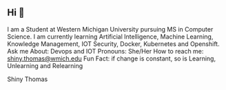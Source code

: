 ## Hi 👋
I am a Student at Western Michigan University pursuing MS in Computer Science.
I am currently learning Artificial Intelligence, Machine Learning, Knowledge Management, IOT Security, Docker, Kubernetes and Openshift.
Ask me About: Devops and IOT
Pronouns: She/Her
How to reach me: shiny.thomas@wmich.edu
Fun Fact: if change is constant, so is Learning, Unlearning and Relearning

Shiny Thomas

<!--
**ShinyThomas1/ShinyThomas1** is a ✨ _special_ ✨ repository because its `README.md` (this file) appears on your GitHub profile.

Here are some ideas to get you started:

- 🔭 I am currently learning I’m currently working on ...
- 🌱 I’m currently learning ...
- 👯 I’m looking to collaborate on ...
- 🤔 I’m looking for help with ...
- 💬 Ask me about ...
- 📫 How to reach me: ...
- 😄 Pronouns: ...
- ⚡ Fun fact: ...
-->
